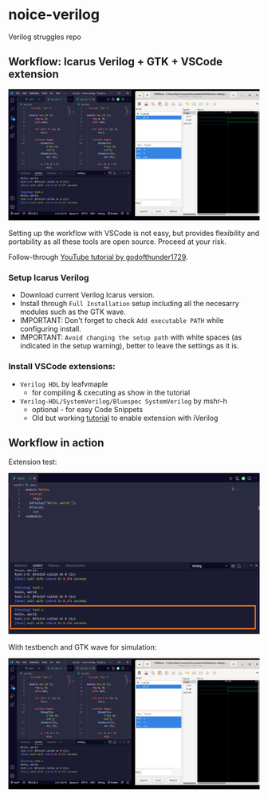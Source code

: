 # noice-verilog

Verilog struggles repo

## Workflow: Icarus Verilog + GTK + VSCode extension

<p align="center">
  <img src="/screenshots/verilog-gtk-wave-running.png" alt="workflow"/>
</p>

Setting up the workflow with VSCode is not easy, but provides flexibility and portability as all these tools are open source. Proceed at your risk.

Follow-through [YouTube tutorial by godofthunder1729](https://www.youtube.com/watch?v=FqIhFxf9kFM).

### Setup Icarus Verilog

- Download current Verilog Icarus version.
- Install through `Full Installation` setup including all the necesarry modules such as the GTK wave.
- IMPORTANT: Don't forget to check `Add executable PATH` while configuring install.
- IMPORTANT: `Avoid changing the setup path` with white spaces (as indicated in the setup warning), better to leave the settings as it is.

### Install VSCode extensions:

- `Verilog HDL` by leafvmaple
  - for compiling & cxecuting as show in the tutorial
- `Verilog-HDL/SystemVerilog/Bluespec SystemVerilog` by mshr-h
  - optional - for easy Code Snippets
  - Old but working [tutorial](https://www.youtube.com/watch?v=FZ-CQ_TT_hs&t=273s) to enable extension with iVerilog

## Workflow in action

Extension test:

<p align="center">
  <img src="/screenshots/hello-world.png" alt="hello"/>
</p>

With testbench and GTK wave for simulation:

<p align="center">
  <img src="/screenshots/verilog-gtk-wave-running.png" alt="workflow"/>
</p>
